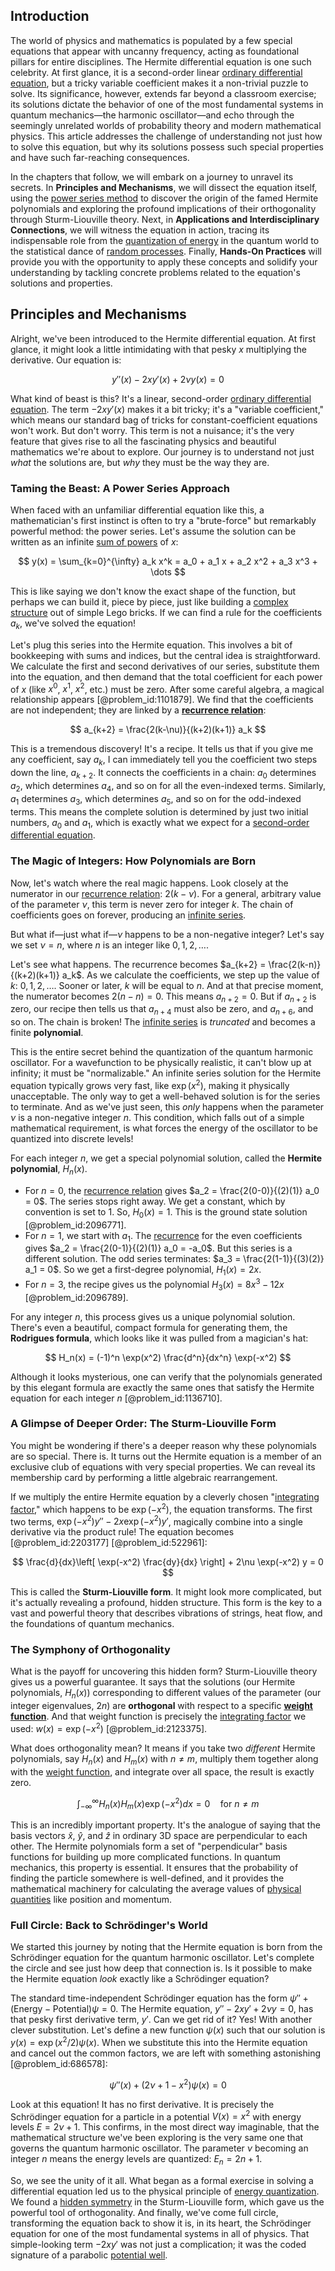 ## Introduction
The world of physics and mathematics is populated by a few special equations that appear with uncanny frequency, acting as foundational pillars for entire disciplines. The Hermite differential equation is one such celebrity. At first glance, it is a second-order linear [ordinary differential equation](@article_id:168127), but a tricky variable coefficient makes it a non-trivial puzzle to solve. Its significance, however, extends far beyond a classroom exercise; its solutions dictate the behavior of one of the most fundamental systems in quantum mechanics—the harmonic oscillator—and echo through the seemingly unrelated worlds of probability theory and modern mathematical physics. This article addresses the challenge of understanding not just how to solve this equation, but why its solutions possess such special properties and have such far-reaching consequences.

In the chapters that follow, we will embark on a journey to unravel its secrets. In **Principles and Mechanisms**, we will dissect the equation itself, using the [power series method](@article_id:160419) to discover the origin of the famed Hermite polynomials and exploring the profound implications of their orthogonality through Sturm-Liouville theory. Next, in **Applications and Interdisciplinary Connections**, we will witness the equation in action, tracing its indispensable role from the [quantization of energy](@article_id:137331) in the quantum world to the statistical dance of [random processes](@article_id:267993). Finally, **Hands-On Practices** will provide you with the opportunity to apply these concepts and solidify your understanding by tackling concrete problems related to the equation's solutions and properties.

## Principles and Mechanisms

Alright, we've been introduced to the Hermite differential equation. At first glance, it might look a little intimidating with that pesky $x$ multiplying the derivative. Our equation is:

$$ y''(x) - 2x y'(x) + 2\nu y(x) = 0 $$

What kind of beast is this? It's a linear, second-order [ordinary differential equation](@article_id:168127). The term $-2x y'(x)$ makes it a bit tricky; it's a "variable coefficient," which means our standard bag of tricks for constant-coefficient equations won't work. But don't worry. This term is not a nuisance; it's the very feature that gives rise to all the fascinating physics and beautiful mathematics we're about to explore. Our journey is to understand not just *what* the solutions are, but *why* they must be the way they are.

### Taming the Beast: A Power Series Approach

When faced with an unfamiliar differential equation like this, a mathematician's first instinct is often to try a "brute-force" but remarkably powerful method: the power series. Let's assume the solution can be written as an infinite [sum of powers](@article_id:633612) of $x$:

$$ y(x) = \sum_{k=0}^{\infty} a_k x^k = a_0 + a_1 x + a_2 x^2 + a_3 x^3 + \dots $$

This is like saying we don't know the exact shape of the function, but perhaps we can build it, piece by piece, just like building a [complex structure](@article_id:268634) out of simple Lego bricks. If we can find a rule for the coefficients $a_k$, we've solved the equation!

Let's plug this series into the Hermite equation. This involves a bit of bookkeeping with sums and indices, but the central idea is straightforward. We calculate the first and second derivatives of our series, substitute them into the equation, and then demand that the total coefficient for each power of $x$ (like $x^0$, $x^1$, $x^2$, etc.) must be zero. After some careful algebra, a magical relationship appears [@problem_id:1101879]. We find that the coefficients are not independent; they are linked by a **[recurrence relation](@article_id:140545)**:

$$ a_{k+2} = \frac{2(k-\nu)}{(k+2)(k+1)} a_k $$

This is a tremendous discovery! It's a recipe. It tells us that if you give me any coefficient, say $a_k$, I can immediately tell you the coefficient two steps down the line, $a_{k+2}$. It connects the coefficients in a chain: $a_0$ determines $a_2$, which determines $a_4$, and so on for all the even-indexed terms. Similarly, $a_1$ determines $a_3$, which determines $a_5$, and so on for the odd-indexed terms. This means the complete solution is determined by just two initial numbers, $a_0$ and $a_1$, which is exactly what we expect for a [second-order differential equation](@article_id:176234).

### The Magic of Integers: How Polynomials are Born

Now, let's watch where the real magic happens. Look closely at the numerator in our [recurrence relation](@article_id:140545): $2(k-\nu)$. For a general, arbitrary value of the parameter $\nu$, this term is never zero for integer $k$. The chain of coefficients goes on forever, producing an [infinite series](@article_id:142872).

But what if—just what if—$\nu$ happens to be a non-negative integer? Let's say we set $\nu = n$, where $n$ is an integer like $0, 1, 2, \dots$.

Let's see what happens. The recurrence becomes $a_{k+2} = \frac{2(k-n)}{(k+2)(k+1)} a_k$. As we calculate the coefficients, we step up the value of $k$: $0, 1, 2, \dots$. Sooner or later, $k$ will be equal to $n$. And at that precise moment, the numerator becomes $2(n-n) = 0$. This means $a_{n+2} = 0$. But if $a_{n+2}$ is zero, our recipe then tells us that $a_{n+4}$ must also be zero, and $a_{n+6}$, and so on. The chain is broken! The [infinite series](@article_id:142872) is *truncated* and becomes a finite **polynomial**.

This is the entire secret behind the quantization of the quantum harmonic oscillator. For a wavefunction to be physically realistic, it can't blow up at infinity; it must be "normalizable." An infinite series solution for the Hermite equation typically grows very fast, like $\exp(x^2)$, making it physically unacceptable. The only way to get a well-behaved solution is for the series to terminate. And as we've just seen, this *only* happens when the parameter $\nu$ is a non-negative integer $n$. This condition, which falls out of a simple mathematical requirement, is what forces the energy of the oscillator to be quantized into discrete levels!

For each integer $n$, we get a special polynomial solution, called the **Hermite polynomial**, $H_n(x)$.
*   For $n=0$, the [recurrence relation](@article_id:140545) gives $a_2 = \frac{2(0-0)}{(2)(1)} a_0 = 0$. The series stops right away. We get a constant, which by convention is set to $1$. So, $H_0(x) = 1$. This is the ground state solution [@problem_id:2096771].
*   For $n=1$, we start with $a_1$. The [recurrence](@article_id:260818) for the even coefficients gives $a_2 = \frac{2(0-1)}{(2)(1)} a_0 = -a_0$. But this series is a different solution. The odd series terminates: $a_3 = \frac{2(1-1)}{(3)(2)} a_1 = 0$. So we get a first-degree polynomial, $H_1(x) = 2x$.
*   For $n=3$, the recipe gives us the polynomial $H_3(x) = 8x^3 - 12x$ [@problem_id:2096789].

For any integer $n$, this process gives us a unique polynomial solution. There's even a beautiful, compact formula for generating them, the **Rodrigues formula**, which looks like it was pulled from a magician's hat:

$$ H_n(x) = (-1)^n \exp(x^2) \frac{d^n}{dx^n} \exp(-x^2) $$

Although it looks mysterious, one can verify that the polynomials generated by this elegant formula are exactly the same ones that satisfy the Hermite equation for each integer $n$ [@problem_id:1136710].

### A Glimpse of Deeper Order: The Sturm-Liouville Form

You might be wondering if there's a deeper reason why these polynomials are so special. There is. It turns out the Hermite equation is a member of an exclusive club of equations with very special properties. We can reveal its membership card by performing a little algebraic rearrangement.

If we multiply the entire Hermite equation by a cleverly chosen "[integrating factor](@article_id:272660)," which happens to be $\exp(-x^2)$, the equation transforms. The first two terms, $\exp(-x^2) y'' - 2x \exp(-x^2) y'$, magically combine into a single derivative via the product rule! The equation becomes [@problem_id:2203177] [@problem_id:522961]:

$$ \frac{d}{dx}\left[ \exp(-x^2) \frac{dy}{dx} \right] + 2\nu \exp(-x^2) y = 0 $$

This is called the **Sturm-Liouville form**. It might look more complicated, but it's actually revealing a profound, hidden structure. This form is the key to a vast and powerful theory that describes vibrations of strings, heat flow, and the foundations of quantum mechanics.

### The Symphony of Orthogonality

What is the payoff for uncovering this hidden form? Sturm-Liouville theory gives us a powerful guarantee. It says that the solutions (our Hermite polynomials, $H_n(x)$) corresponding to different values of the parameter (our integer eigenvalues, $2n$) are **orthogonal** with respect to a specific **[weight function](@article_id:175542)**. And that weight function is precisely the [integrating factor](@article_id:272660) we used: $w(x) = \exp(-x^2)$ [@problem_id:2123375].

What does orthogonality mean? It means if you take two *different* Hermite polynomials, say $H_n(x)$ and $H_m(x)$ with $n \neq m$, multiply them together along with the [weight function](@article_id:175542), and integrate over all space, the result is exactly zero.

$$ \int_{-\infty}^{\infty} H_n(x) H_m(x) \exp(-x^2) dx = 0 \quad \text{for } n \neq m $$

This is an incredibly important property. It's the analogue of saying that the basis vectors $\hat{x}$, $\hat{y}$, and $\hat{z}$ in ordinary 3D space are perpendicular to each other. The Hermite polynomials form a set of "perpendicular" basis functions for building up more complicated functions. In quantum mechanics, this property is essential. It ensures that the probability of finding the particle somewhere is well-defined, and it provides the mathematical machinery for calculating the average values of [physical quantities](@article_id:176901) like position and momentum.

### Full Circle: Back to Schrödinger's World

We started this journey by noting that the Hermite equation is born from the Schrödinger equation for the quantum harmonic oscillator. Let's complete the circle and see just how deep that connection is. Is it possible to make the Hermite equation *look* exactly like a Schrödinger equation?

The standard time-independent Schrödinger equation has the form $\psi'' + (\text{Energy} - \text{Potential})\psi = 0$. The Hermite equation, $y'' - 2x y' + 2\nu y = 0$, has that pesky first derivative term, $y'$. Can we get rid of it? Yes! With another clever substitution. Let's define a new function $\psi(x)$ such that our solution is $y(x) = \exp(x^2/2) \psi(x)$. When we substitute this into the Hermite equation and cancel out the common factors, we are left with something astonishing [@problem_id:686578]:

$$ \psi''(x) + (2\nu + 1 - x^2) \psi(x) = 0 $$

Look at this equation! It has no first derivative. It is precisely the Schrödinger equation for a particle in a potential $V(x) = x^2$ with energy levels $E = 2\nu + 1$. This confirms, in the most direct way imaginable, that the mathematical structure we've been exploring is the very same one that governs the quantum harmonic oscillator. The parameter $\nu$ becoming an integer $n$ means the energy levels are quantized: $E_n = 2n + 1$.

So, we see the unity of it all. What began as a formal exercise in solving a differential equation led us to the physical principle of [energy quantization](@article_id:144841). We found a [hidden symmetry](@article_id:168787) in the Sturm-Liouville form, which gave us the powerful tool of orthogonality. And finally, we've come full circle, transforming the equation back to show it is, in its heart, the Schrödinger equation for one of the most fundamental systems in all of physics. That simple-looking term $-2x y'$ was not just a complication; it was the coded signature of a parabolic [potential well](@article_id:151646).